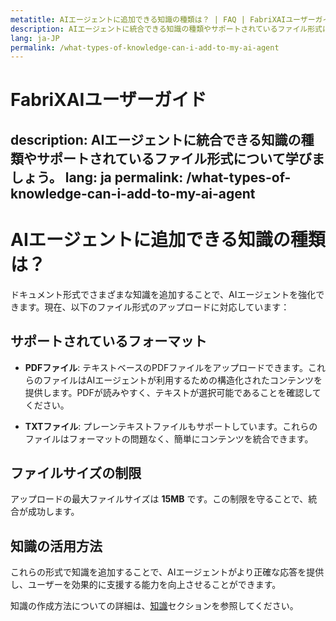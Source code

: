 ```yaml
---
metatitle: AIエージェントに追加できる知識の種類は？ | FAQ | FabriXAIユーザーガイド
description: AIエージェントに統合できる知識の種類やサポートされているファイル形式について学びましょう。
lang: ja-JP
permalink: /what-types-of-knowledge-can-i-add-to-my-ai-agent
---
```


# FabriXAIユーザーガイド
description: AIエージェントに統合できる知識の種類やサポートされているファイル形式について学びましょう。
lang: ja
permalink: /what-types-of-knowledge-can-i-add-to-my-ai-agent
---

# AIエージェントに追加できる知識の種類は？

ドキュメント形式でさまざまな知識を追加することで、AIエージェントを強化できます。現在、以下のファイル形式のアップロードに対応しています：

## サポートされているフォーマット

- **PDFファイル**: テキストベースのPDFファイルをアップロードできます。これらのファイルはAIエージェントが利用するための構造化されたコンテンツを提供します。PDFが読みやすく、テキストが選択可能であることを確認してください。
  
- **TXTファイル**: プレーンテキストファイルもサポートしています。これらのファイルはフォーマットの問題なく、簡単にコンテンツを統合できます。

## ファイルサイズの制限

アップロードの最大ファイルサイズは **15MB** です。この制限を守ることで、統合が成功します。

## 知識の活用方法

これらの形式で知識を追加することで、AIエージェントがより正確な応答を提供し、ユーザーを効果的に支援する能力を向上させることができます。

知識の作成方法についての詳細は、[知識](/ja-jp/knowledge/)セクションを参照してください。

